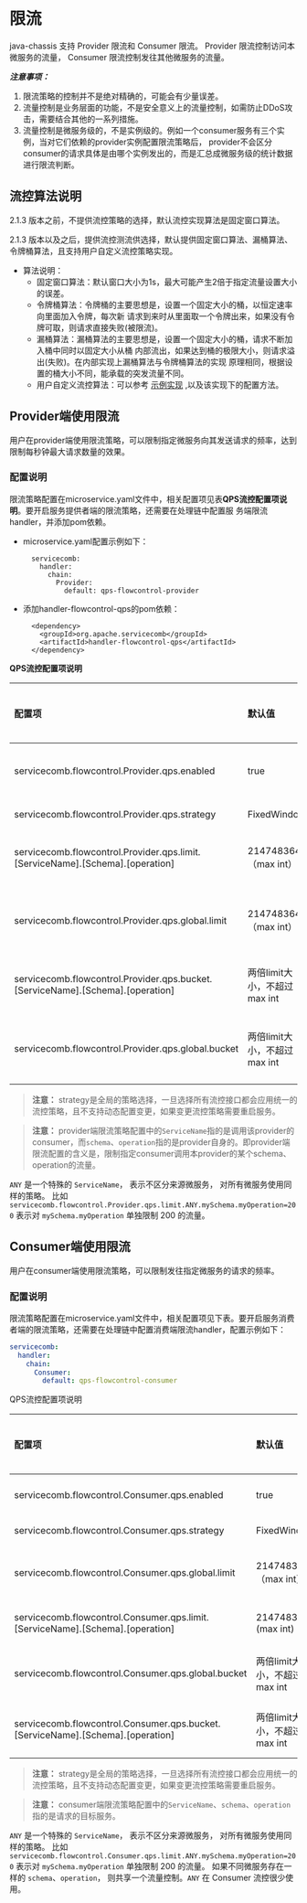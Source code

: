# 限流

java-chassis 支持 Provider 限流和 Consumer 限流。 Provider 限流控制访问本微服务的流量， Consumer 限流控制发往其他微服务的流量。

***注意事项：***

1. 限流策略的控制并不是绝对精确的，可能会有少量误差。
2. 流量控制是业务层面的功能，不是安全意义上的流量控制，如需防止DDoS攻击，需要结合其他的一系列措施。
3. 流量控制是微服务级的，不是实例级的。例如一个consumer服务有三个实例，当对它们依赖的provider实例配置限流策略后，
  provider不会区分consumer的请求具体是由哪个实例发出的，而是汇总成微服务级的统计数据进行限流判断。

## 流控算法说明

2.1.3 版本之前，不提供流控策略的选择，默认流控实现算法是固定窗口算法。

2.1.3 版本以及之后，提供流控测流供选择，默认提供固定窗口算法、漏桶算法、令牌桶算法，且支持用户自定义流控策略实现。

* 算法说明：
  * 固定窗口算法：默认窗口大小为1s，最大可能产生2倍于指定流量设置大小的误差。
  * 令牌桶算法：令牌桶的主要思想是，设置一个固定大小的桶，以恒定速率向里面加入令牌，每次新
    请求到来时从里面取一个令牌出来，如果没有令牌可取，则请求直接失败(被限流)。
  * 漏桶算法：漏桶算法的主要思想是，设置一个固定大小的桶，请求不断加入桶中同时以固定大小从桶
    内部流出，如果达到桶的极限大小，则请求溢出(失败)。在内部实现上漏桶算法与令牌桶算法的实现
    原理相同，根据设置的桶大小不同，能承载的突发流量不同。
  * 用户自定义流控算法：可以参考 [示例实现][customize-flow] ,以及该实现下的配置方法。
  
[customize-flow]: https://github.com/apache/servicecomb-java-chassis/blob/master/demo/demo-springmvc/springmvc-server/src/main/java/org/apache/servicecomb/demo/springmvc/server/MyStrategyFactory.java

## Provider端使用限流

用户在provider端使用限流策略，可以限制指定微服务向其发送请求的频率，达到限制每秒钟最大请求数量的效果。


### 配置说明

限流策略配置在microservice.yaml文件中，相关配置项见表**QPS流控配置项说明**。要开启服务提供者端的限流策略，还需要在处理链中配置服
务端限流handler，并添加pom依赖。

* microservice.yaml配置示例如下：

        servicecomb:
          handler:
            chain:
              Provider:
                default: qps-flowcontrol-provider
  
* 添加handler-flowcontrol-qps的pom依赖：

        <dependency>
          <groupId>org.apache.servicecomb</groupId>
          <artifactId>handler-flowcontrol-qps</artifactId>
        </dependency>


**QPS流控配置项说明**

| 配置项 | 默认值 | 取值范围 | 是否必选 | 含义 | 注意 |
| :--- | :--- | :--- | :--- | :--- | :--- |
| servicecomb.flowcontrol.Provider.qps.enabled | true | true/false | 否 | 是否启用Provider流控 | - |
| servicecomb.flowcontrol.Provider.qps.strategy | FixedWindow | FixedWindow/LeakyBucket/TokenBucket/自定义 | 否 | 流控策略 | - |
| servicecomb.flowcontrol.Provider.qps.limit.\[ServiceName\].\[Schema\].\[operation\] | 2147483647（max int） | \(0,2147483647\]，整形 | 否 | 每秒钟允许的请求数 | 支持microservice/schema/operation三个级别的配置，后者的优先级高于前者 |
| servicecomb.flowcontrol.Provider.qps.global.limit | 2147483647（max int） | \(0,2147483647\]，整形 | 否 | provider接受请求流量的全局配置 | 没有具体的流控配置时，此配置生效 |
| servicecomb.flowcontrol.Provider.qps.bucket.\[ServiceName\].\[Schema\].\[operation\] | 两倍limit大小，不超过max int | \(0,2147483647\]，整形 | 否 | 令牌桶场景下桶的大小 | 支持microservice/schema/operation三个级别的配置，后者的优先级高于前者 |
| servicecomb.flowcontrol.Provider.qps.global.bucket | 两倍limit大小，不超过max int | \(0,2147483647\]，整形 | 否 | 令牌桶场景下provider桶的大小 | 没有具体的流控配置时，此配置生效 |


> **注意：**
> strategy是全局的策略选择，一旦选择所有流控接口都会应用统一的流控策略，且不支持动态配置变更，如果变更流控策略需要重启服务。

> **注意：**
> provider端限流策略配置中的`ServiceName`指的是调用该provider的consumer，而`schema`、`operation`指的是provider自身的。即provider端限流配置的含义是，限制指定consumer调用本provider的某个schema、operation的流量。

`ANY` 是一个特殊的 `ServiceName`， 表示不区分来源微服务， 对所有微服务使用同样的策略。 比如 
`servicecomb.flowcontrol.Provider.qps.limit.ANY.mySchema.myOperation=200` 表示对 `mySchema.myOperation` 单独限制 200 的流量。


## Consumer端使用限流

用户在consumer端使用限流策略，可以限制发往指定微服务的请求的频率。

### 配置说明

限流策略配置在microservice.yaml文件中，相关配置项见下表。要开启服务消费者端的限流策略，还需要在处理链中配置消费端限流handler，配置示例如下：

```yaml
servicecomb:
  handler:
    chain:
      Consumer:
        default: qps-flowcontrol-consumer
```

QPS流控配置项说明

| 配置项 | 默认值 | 取值范围 | 是否必选 | 含义 | 注意 |
| :--- | :--- | :--- | :--- | :--- | :--- |
| servicecomb.flowcontrol.Consumer.qps.enabled | true | Boolean | 否 | 是否启用Consumer流控 | - |
| servicecomb.flowcontrol.Consumer.qps.strategy | FixedWindow | FixedWindow/LeakyBucket/TokenBucket/自定义 | 否 | 流控策略 | - |
| servicecomb.flowcontrol.Consumer.qps.global.limit | 2147483647（max int） | \(0,2147483647\]，整形 | 否 | consumer发送请求流量的全局配置 | 没有具体的流控配置时，此配置生效 |
| servicecomb.flowcontrol.Consumer.qps.limit.\[ServiceName\].\[Schema\].\[operation\] | 2147483647  \(max int\) | \(0,2147483647\]，整形 | 否 | 每秒钟允许的请求数 | 支持microservice、schema、operation三个级别的配置 |
| servicecomb.flowcontrol.Consumer.qps.global.bucket | 两倍limit大小，不超过max int | \(0,2147483647\]，整形 | 否 | 令牌桶场景下consumer桶的大小 | 没有具体的流控配置时，此配置生效 |
| servicecomb.flowcontrol.Consumer.qps.bucket.\[ServiceName\].\[Schema\].\[operation\] | 两倍limit大小，不超过max int | \(0,2147483647\]，整形 | 否 | 令牌桶场景下桶的大小 | 支持microservice/schema/operation三个级别的配置，后者的优先级高于前者 |


> **注意：**
> strategy是全局的策略选择，一旦选择所有流控接口都会应用统一的流控策略，且不支持动态配置变更，如果变更流控策略需要重启服务。

> **注意：**
> consumer端限流策略配置中的`ServiceName`、`schema`、`operation` 指的是请求的目标服务。

`ANY` 是一个特殊的 `ServiceName`， 表示不区分来源微服务， 对所有微服务使用同样的策略。 比如 
`servicecomb.flowcontrol.Consumer.qps.limit.ANY.mySchema.myOperation=200` 表示对 `mySchema.myOperation` 单独限制 200 的流量。
如果不同微服务存在一样的 `schema`、`operation`， 则共享一个流量控制。`ANY` 在 Consumer 流控很少使用。

